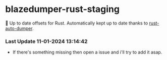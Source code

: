 # blazedumper-rust-staging

🚀 Up to date offsets for Rust. Automatically kept up to date thanks to [rust-auto-dumper](https://github.com/Akandesh/rust-auto-dumper).


### Last Update 11-01-2024 13:14:42
- If there's something missing then open a issue and i'll try to add it asap.